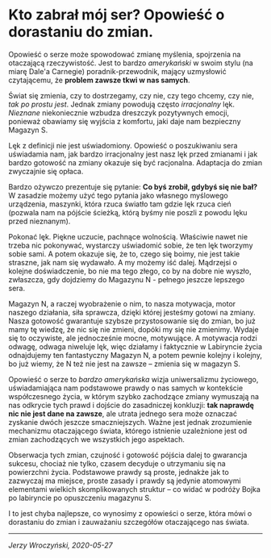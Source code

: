 # Kto zabrał mój ser? Opowieść o dorastaniu do zmian.

Opowieść o serze może spowodować zmianę myślenia, spojrzenia na otaczającą rzeczywistość.
Jest to bardzo *amerykański* w swoim stylu (na miarę Dale'a Carnegie) poradnik-przewodnik, mający uzmysłowić czytającemu, że **problem zawsze tkwi w nas samych**.

Świat się zmienia, czy to dostrzegamy, czy nie, czy tego chcemy, czy nie, *tak po prostu jest*. Jednak zmiany powodują często *irracjonalny* lęk. *Nieznane* niekoniecznie wzbudza dreszczyk pozytywnych emocji, ponieważ obawiamy się wyjścia z komfortu, jaki daje nam bezpieczny Magazyn S.

Lęk z definicji nie jest uświadomiony.
Opowieść o poszukiwaniu sera uświadamia nam, jak bardzo irracjonalny jest nasz lęk przed zmianami i jak bardzo gotowość na zmiany okazuje się być racjonalna. Adaptacja do zmian zwyczajnie się opłaca.

Bardzo ożywczo prezentuje się pytanie: **Co byś zrobił, gdybyś się nie bał?**
W zasadzie możemy użyć tego pytania jako własnego myślowego urządzenia, maszynki, która rzuca światło tam gdzie lęk rzuca cień (pozwala nam na pójście ścieżką, którą byśmy nie poszli z powodu lęku przed nieznanym).

Pokonać lęk. Piękne uczucie, pachnące wolnością. Właściwie nawet nie trzeba nic pokonywać, wystarczy uświadomić sobie, że ten lęk tworzymy sobie sami. A potem okazuje się, że to, czego się boimy, nie jest takie straszne, jak nam się wydawało. A my możemy iść dalej. Mądrzejsi o kolejne doświadczenie, bo nie ma tego złego, co by na dobre nie wyszło, zwłaszcza, gdy dojdziemy do Magazynu N - pełnego jeszcze lepszego sera.

Magazyn N, a raczej wyobrażenie o nim, to nasza motywacja, motor naszego działania, siła sprawcza, dzięki której jesteśmy gotowi na zmiany. Nasza gotowość gwarantuje szybsze przystosowanie się do zmian, bo już mamy tę wiedzę, że nic się nie zmieni, dopóki my się nie zmienimy. Wydaje się to oczywiste, ale jednocześnie mocne, motywujące. A motywacja rodzi odwagę, odwaga niweluje lęk, więc działamy i faktycznie w Labiryncie życia odnajdujemy ten fantastyczny Magazyn N, a potem pewnie kolejny i kolejny, bo już wiemy, że N też nie jest na zawsze – zmienia się w magazyn S.

Opowieść o serze to *bardzo amerykańska* wizja uniwersalizmu życiowego, uświadamiająca nam podstawowe prawdy o nas samych w kontekście współczesnego życia, w którym szybko zachodzące zmiany wymuszają na nas odkrycie tych prawd i dojście do zasadniczej konkluzji: **tak naprawdę nic nie jest dane na zawsze**, ale utrata jednego sera może oznaczać zyskanie dwóch jeszcze smaczniejszych. Ważne jest jednak zrozumienie mechanizmu otaczającego świata, którego istnienie uzależnione jest od zmian zachodzących we wszystkich jego aspektach.

Obserwacja tych zmian, czujność i gotowość pójścia dalej to gwarancja sukcesu, chociaż nie tylko, czasem decyduje o utrzymaniu się na powierzchni życia. Podstawowe prawdy są proste, jednakże jak to zazwyczaj ma miejsce, proste zasady i prawdy są jedynie atomowymi elementami wielkich skomplikowanych struktur – co widać w podróży Bojka po labiryncie po opuszczeniu magazynu S.

I to jest chyba najlepsze, co wynosimy z opowieści o serze, która mówi o dorastaniu do zmian i zauważaniu szczegółów otaczającego nas świata.

---
*Jerzy Wroczyński, 2020-05-27*
